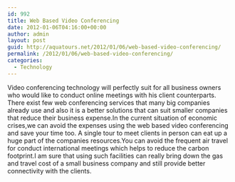 ```yaml
---
id: 992
title: Web Based Video Conferencing
date: 2012-01-06T04:16:00+00:00
author: admin
layout: post
guid: http://aquatours.net/2012/01/06/web-based-video-conferencing/
permalink: /2012/01/06/web-based-video-conferencing/
categories:
  - Technology
---
```

Video conferencing technology will perfectly suit for all business owners who would like to conduct online meetings with his client counterparts. There exist few web conferencing services that many big companies already use and also it is a better solutions that can suit smaller companies that reduce their business expense.In the current situation of economic crises,we can avoid the expenses using the web based video conferencing and save your time too. A single tour to meet clients in person can eat up a huge part of the companies resources.You can avoid the frequent air travel for conduct international meetings which helps to reduce the carbon footprint.I am sure that using such facilities can really bring down the gas and travel cost of a small business company and still provide better connectivity with the clients.